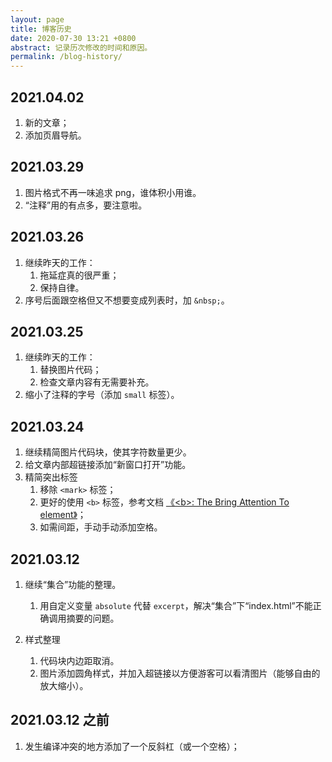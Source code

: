 ```yaml
---
layout: page
title: 博客历史  
date: 2020-07-30 13:21 +0800
abstract: 记录历次修改的时间和原因。
permalink: /blog-history/
---
```


## 2021.04.02
1. 新的文章；
2. 添加页眉导航。

## 2021.03.29
1. 图片格式不再一味追求 png，谁体积小用谁。
2. “注释”用的有点多，要注意啦。

## 2021.03.26
1. 继续昨天的工作：
   1. 拖延症真的很严重；
   2. 保持自律。
2. 序号后面跟空格但又不想要变成列表时，加 `&nbsp;`。

## 2021.03.25
1. 继续昨天的工作：
   1. 替换图片代码；
   2. 检查文章内容有无需要补充。
2. 缩小了注释的字号（添加 `small` 标签）。   

## 2021.03.24
1. 继续精简图片代码块，使其字符数量更少。
2. 给文章内部超链接添加“新窗口打开”功能。
3. 精简突出标签
   1. 移除 `<mark>` 标签；
   2. 更好的使用 `<b>` 标签，参考文档 [《&lt;b&gt;: The Bring Attention To element》](https://developer.mozilla.org/en-US/docs/Web/HTML/Element/b)；
   3. 如需间距，手动手动添加空格。

## 2021.03.12
1. 继续“集合”功能的整理。
   1. 用自定义变量 `absolute` 代替 `excerpt`，解决“集合”下“index.html”不能正确调用摘要的问题。

2. 样式整理
   1. 代码块内边距取消。
   2. 图片添加圆角样式，并加入超链接以方便游客可以看清图片（能够自由的放大缩小）。

## 2021.03.12 之前
1. 发生编译冲突的地方添加了一个反斜杠（或一个空格）；    